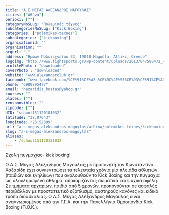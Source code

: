```yaml
---
title: "Α.Σ ΜΕΓΑΣ ΑΛΕΞΑΝΔΡΟΣ ΜΑΓΟΥΛΑΣ"
cities: ["Αθήνα"]
perioxi: [""]
categoryNoSLug: "Πολεμικές τέχνες"
subcategoriesNoSLug: ["Kick Boxing"]
categories: ["polemikes-texnes"]
subcategories: ["kickboxing"]
organisationid: ""
organisation: ""
orgurl: "-"
address: "Ηρώων Πολυτεχνείου 33, 19018 Magoúla, Attiki, Greece"
logoimg: "http://www.fightsports.gr/wp-content/uploads/2013/04/580472_482153458497082_2042943741_n.jpg"
profilePhoto : "downloaded"
coverPhoto : "downloaded"
website: "www.alexanderclub.gr"
facebook: "www.facebook.com/%CE%91%CE%A3-%CE%9C%CE%95%CE%93%CE%91%CE%A3-%CE%91%CE%9B%CE%95%CE%9E%CE%91%CE%9D%CE%94%CE%A1%CE%9F%CE%A3-%CE%9C%CE%91%CE%93%CE%9F%CE%A5%CE%9B%CE%91%CE%A3/199942133384884"
phone: "6980895477"
email: "hazaridis_kostas@yahoo.gr"
courses: ""
places: [""]
rensponsibles: ""
zipcode: [""]
UID: "school151120181032"
latitude: "38,07643"
longitude: "23,52399"
url: "a-s-megas-aleksandros-magoylas/athina/polemikes-texnes/kickboxing"
slug: "a-s-megas-aleksandros-magoylas"
aliases:
    - /school151120181032
---
```



Σχολη πυγμαχιας- kick boxing!

Ο Α.Σ. Μέγας Αλέξανδρος Μαγούλας με προπονητή τον Κωνσταντίνο Χαζαρίδη έχει συγκεντρώσει τα τελευταία χρόνια μία πλειάδα αθλητών (παιδιών και ενηλίκων) που ακολουθούν το Kick Boxing και την πυγμαχια ως ολοκληρωμένο άθλημα, αποκομίζοντας σωματικά και ψυχικά οφέλη. Σε τμήματα αρχαρίων, παιδιά από 5 χρονών, προπονούνται σε ασφαλές περιβάλλον με προστατευτικό εξοπλισμό, αυστηρούς κανόνες και ειδικό τρόπο διδασκαλίας. Ο Α.Σ. Μέγας Αλέξανδρος Μαγούλας είναι αναγνωρισμένος από την Γ.Γ.Α. και την Πανελλήνια Ομοσπονδία Kick Boxing (Π.Ο.Κ.).